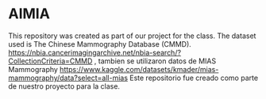 # AIMIA

This repository was created as part of our project for the class.
The dataset used is The Chinese Mammography Database (CMMD). https://nbia.cancerimagingarchive.net/nbia-search/?CollectionCriteria=CMMD , tambien se utilizaron datos de MIAS Mammography https://www.kaggle.com/datasets/kmader/mias-mammography/data?select=all-mias
Este repositorio fue creado como parte de nuestro proyecto para la clase.
